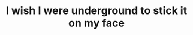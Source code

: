 ---
published: true
title: 'I wish I were underground to stick it on my face'
collection: ailleurs
release_date: '2013-08-12 00:00:00'
image:
    user/pages/01.Emissions/ailleurs-25/ouiedire_ailleurs-25_cover-1.png: { name: ouiedire_ailleurs-25_cover-1.png, type: image/png, size: 329271, path: user/pages/01.Emissions/ailleurs-25/ouiedire_ailleurs-25_cover-1.png }
number: '25'
slug: ailleurs-25
taxonomy:
    dj: 'Alto Clark'
    artist: [1H9!N, 'Architecture in Helsinki', 'Com Truise', CopyCatHoe, Datassette, 'Fatima Al Quadiri', 'Gachette of the Mastiff', 'Ill Studio', 'Jay Z', Kolombo, Lunice, 'Mount Kimbie', 'Mr Oizo', 'Mr Spastic', 'Neon Indian', 'Sam Tiba', Siriusmo, Superpoze, 'We Are Enfant Terrible']
playlists:
    - { title: null, tracks: [{ timecode: '00:00:00', artists: ['Fatima Al Quadiri'], title: 'Hip hop spa' }, { timecode: '00:01:40', artists: ['Com Truise'], title: 'Vhs sex' }, { timecode: '00:03:35', artists: ['Sam Tiba'], title: Eldorado }, { timecode: '00:05:27', artists: [Datassette], title: 'Power ballad' }, { timecode: '00:07:46', artists: ['Neon Indian'], title: 'Deadbeat summer' }, { timecode: '00:11:04', artists: [Kolombo], title: 'Rescue Me' }, { timecode: '00:13:42', artists: ['Gachette of the Mastiff'], title: 'Scandale vandale (Buggin remix)' }, { timecode: '00:18:20', artists: [Lunice], title: 'Fancy forty' }, { timecode: '00:20:52', artists: ['Architecture in Helsinki'], title: 'That beep' }, { timecode: '00:23:04', artists: ['We Are Enfant Terrible'], title: Melted }, { timecode: '00:26:04', artists: ['Mr Spastic'], title: 'On=1 (get spastic)' }, { timecode: '00:28:36', artists: ['Ill Studio'], title: 'No name' }, { timecode: '00:30:35', artists: [CopyCatHoe], title: Dakaar }, { timecode: '00:32:20', artists: [Siriusmo], title: Enthousiast }, { timecode: '00:35:52', artists: ['Mr Oizo'], title: Unicat }, { timecode: '00:37:14', artists: ['Mount Kimbie'], title: 'Blind night erranc' }, { timecode: '00:39:56', artists: ['Jay Z'], title: 'Dirt off your shoulder (Brillz & Z- Trip Remix)' }, { timecode: '00:43:43', artists: [Superpoze], title: Summa }, { timecode: '00:46:35', artists: [1H9!N], title: 'The lone king' }] }
presentation: " \"Slow and low that is the tempo\" disaient les Beastie Boys. En partant d'abord de cette phrase s'est construite cette mixtape,jouant sur les rythmes, les montées, les retenues... En ayant l'idée de créer la mixtape pratique pour un adolescent de 15 ans logé dans un camping de bord de mer lui servant de terrain de chasse pour son amour de vacances... Lui permettant ainsi d'alterner romance, danse séductrice et déhanchements endiablés...\n\n[www.altoclark.net](http://ww.altoclark.net/)"
image_hd:
    user/pages/01.Emissions/ailleurs-25/ouiedire_ailleurs-25_cover_hd.png: { name: ouiedire_ailleurs-25_cover_hd.png, type: image/png, size: 329271, path: user/pages/01.Emissions/ailleurs-25/ouiedire_ailleurs-25_cover_hd.png }

---